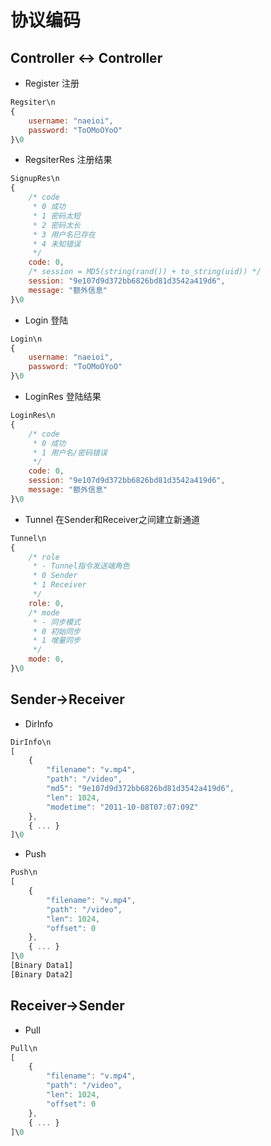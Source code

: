 # 协议编码

## Controller <-> Controller
- Register
注册
```js
Regsiter\n
{
    username: "naeioi",
    password: "ToOMoOYoO"
}\0
```
- RegsiterRes
注册结果
```js
SignupRes\n
{
    /* code 
     * 0 成功
     * 1 密码太短
     * 2 密码太长
     * 3 用户名已存在
     * 4 未知错误
     */
    code: 0,
    /* session = MD5(string(rand()) + to_string(uid)) */
    session: "9e107d9d372bb6826bd81d3542a419d6",
    message: "额外信息"
}\0
```

- Login
登陆
```js
Login\n
{
    username: "naeioi",
    password: "ToOMoOYoO"
}\0
```

- LoginRes
登陆结果
```js
LoginRes\n
{
    /* code 
     * 0 成功
     * 1 用户名/密码错误
     */
    code: 0,
    session: "9e107d9d372bb6826bd81d3542a419d6",
    message: "额外信息"
}\0
```
- Tunnel
在Sender和Receiver之间建立新通道
```js
Tunnel\n
{
    /* role
     * - Tunnel指令发送端角色
     * 0 Sender
     * 1 Receiver
     */
    role: 0,
    /* mode
     * - 同步模式
     * 0 初始同步
     * 1 增量同步
     */
    mode: 0,
}\0
```

## Sender->Receiver
- DirInfo
```js
DirInfo\n
[
    {
        "filename": "v.mp4",
        "path": "/video",
        "md5": "9e107d9d372bb6826bd81d3542a419d6",
        "len": 1024,
        "modetime": "2011-10-08T07:07:09Z"
    },
    { ... }
]\0
```

- Push
```js
Push\n
[
    {
        "filename": "v.mp4",
        "path": "/video",
        "len": 1024,
        "offset": 0
    },
    { ... }
]\0
[Binary Data1]
[Binary Data2]
```

## Receiver->Sender
- Pull
```js
Pull\n
[
    {
        "filename": "v.mp4",
        "path": "/video",
        "len": 1024,
        "offset": 0
    },
    { ... }
]\0
```